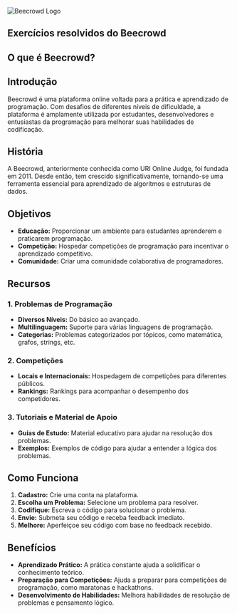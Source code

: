 ![Beecrowd Logo](https://hermes.dio.me/articles/cover/3f84021b-aa8b-45b2-9641-8d2fe240174e.jpg)

## Exercícios resolvidos do Beecrowd

## O que é Beecrowd?

## Introdução

Beecrowd é uma plataforma online voltada para a prática e aprendizado de programação. Com desafios de diferentes níveis de dificuldade, a plataforma é amplamente utilizada por estudantes, desenvolvedores e entusiastas da programação para melhorar suas habilidades de codificação.

## História

A Beecrowd, anteriormente conhecida como URI Online Judge, foi fundada em 2011. Desde então, tem crescido significativamente, tornando-se uma ferramenta essencial para aprendizado de algoritmos e estruturas de dados.

## Objetivos

- **Educação:** Proporcionar um ambiente para estudantes aprenderem e praticarem programação.
- **Competição:** Hospedar competições de programação para incentivar o aprendizado competitivo.
- **Comunidade:** Criar uma comunidade colaborativa de programadores.

## Recursos

### 1. Problemas de Programação

- **Diversos Níveis:** Do básico ao avançado.
- **Multilinguagem:** Suporte para várias linguagens de programação.
- **Categorias:** Problemas categorizados por tópicos, como matemática, grafos, strings, etc.

### 2. Competições

- **Locais e Internacionais:** Hospedagem de competições para diferentes públicos.
- **Rankings:** Rankings para acompanhar o desempenho dos competidores.

### 3. Tutoriais e Material de Apoio

- **Guias de Estudo:** Material educativo para ajudar na resolução dos problemas.
- **Exemplos:** Exemplos de código para ajudar a entender a lógica dos problemas.

## Como Funciona

1. **Cadastro:** Crie uma conta na plataforma.
2. **Escolha um Problema:** Selecione um problema para resolver.
3. **Codifique:** Escreva o código para solucionar o problema.
4. **Envie:** Submeta seu código e receba feedback imediato.
5. **Melhore:** Aperfeiçoe seu código com base no feedback recebido.

## Benefícios

- **Aprendizado Prático:** A prática constante ajuda a solidificar o conhecimento teórico.
- **Preparação para Competições:** Ajuda a preparar para competições de programação, como maratonas e hackathons.
- **Desenvolvimento de Habilidades:** Melhora habilidades de resolução de problemas e pensamento lógico.
